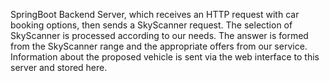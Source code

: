 SpringBoot Backend Server, which receives an HTTP request with car booking options, then sends a SkyScanner request. 
The selection of SkyScanner is processed according to our needs. The answer is formed from the SkyScanner range and the 
appropriate offers from our service. Information about the proposed vehicle is sent via the web interface to this server and stored here.
